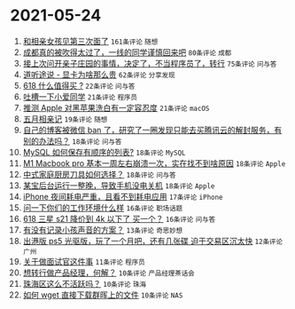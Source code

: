 # 2021-05-24

1. [和相亲女孩见第三次面了](https://www.v2ex.com/t/778770) `161条评论` `随想`
1. [成都真的被吹得太过了，一线的同学谨慎回来吧](https://www.v2ex.com/t/778775) `80条评论` `成都`
1. [接上次问开亲子庄园的事情，决定了，不当程序员了，转行](https://www.v2ex.com/t/778780) `75条评论` `问与答`
1. [道听途说 - 显卡为啥那么贵](https://www.v2ex.com/t/778757) `62条评论` `分享发现`
1. [618 什么值得买 ?](https://www.v2ex.com/t/778822) `22条评论` `问与答`
1. [吐槽一下小爱同学](https://www.v2ex.com/t/778799) `21条评论` `程序员`
1. [推测 Apple 对黑苹果洗白有一定容忍度](https://www.v2ex.com/t/778760) `21条评论` `macOS`
1. [五月相亲记](https://www.v2ex.com/t/778803) `19条评论` `随想`
1. [自己的博客被微信 ban 了，研究了一圈发现只能去买腾讯云的解封服务，有别的办法吗？](https://www.v2ex.com/t/778833) `18条评论` `问与答`
1. [MySQL 如何保存有顺序的列表?](https://www.v2ex.com/t/778830) `18条评论` `MySQL`
1. [M1 Macbook pro 基本一周左右崩溃一次，实在找不到啥原因](https://www.v2ex.com/t/778782) `18条评论` `Apple`
1. [中式家庭厨房刀具如何选择？](https://www.v2ex.com/t/778768) `18条评论` `问与答`
1. [某宝后台运行一整晚，导致手机没电关机](https://www.v2ex.com/t/778756) `18条评论` `Apple`
1. [iPhone 夜间耗电严重，且看不到耗电应用](https://www.v2ex.com/t/778753) `17条评论` `iPhone`
1. [问一下你们的工作环境什么样](https://www.v2ex.com/t/778806) `16条评论` `职场话题`
1. [618 三星 s21 降价到 4k 以下了 买一个？](https://www.v2ex.com/t/778769) `16条评论` `问与答`
1. [有没有记录小孩声音的方案？](https://www.v2ex.com/t/778811) `13条评论` `奇思妙想`
1. [出港版 ps5 光驱版，玩了一个月吧，还有几张碟 迫于交易区沉太快](https://www.v2ex.com/t/778786) `12条评论` `广州`
1. [关于做面试官这件事](https://www.v2ex.com/t/778808) `11条评论` `程序员`
1. [想转行做产品经理，何解？](https://www.v2ex.com/t/778812) `10条评论` `产品经理茶话会`
1. [珠海区这么不活跃吗？](https://www.v2ex.com/t/778792) `10条评论` `珠海`
1. [如何 wget 直接下载群晖上的文件](https://www.v2ex.com/t/778785) `10条评论` `NAS`
